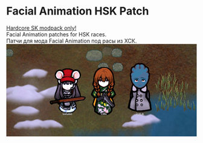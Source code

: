 # Facial Animation HSK Patch
[Hardcore SK modpack only!](https://github.com/skyarkhangel/Hardcore-SK/tree/development)
<br>
Facial Animation patches for HSK races.
<br>
Патчи для мода Facial Animation под расы из ХСК.
<br>
![Preview](/Preview.png?raw=true "Preview")